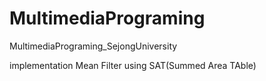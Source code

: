 # MultimediaPrograming
MultimediaPrograming_SejongUniversity

implementation Mean Filter using SAT(Summed Area TAble)
